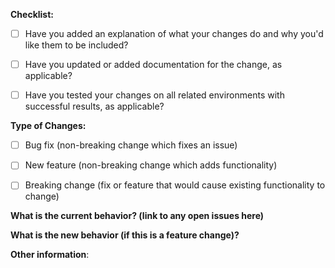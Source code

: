 **Checklist:**

 <!--- Make sure your PR is documented and tested before submission. Put an `x` in all the boxes that apply: -->
 - [ ] Have you added an explanation of what your changes do and why you'd like them to be included?
 - [ ] Have you updated or added documentation for the change, as applicable?
 - [ ] Have you tested your changes on all related environments with successful results, as applicable?



**Type of Changes:**

 <!--- What types of changes does your code introduce? Put an `x` in all the boxes that apply: -->
 - [ ] Bug fix (non-breaking change which fixes an issue)
 - [ ] New feature (non-breaking change which adds functionality)
 - [ ] Breaking change (fix or feature that would cause existing functionality to change)



**What is the current behavior? (link to any open issues here)**



**What is the new behavior (if this is a feature change)?**



**Other information**:

